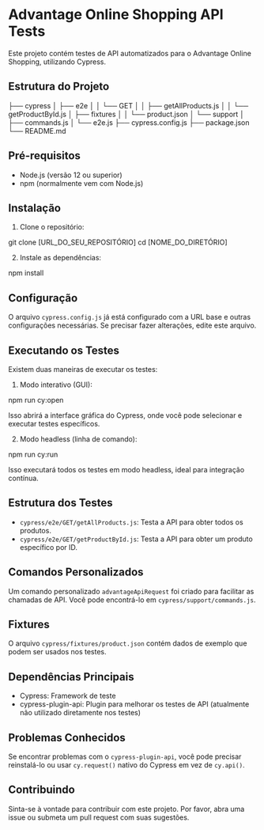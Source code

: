 # Advantage Online Shopping API Tests

Este projeto contém testes de API automatizados para o Advantage Online Shopping, utilizando Cypress.

## Estrutura do Projeto

├── cypress
│   ├── e2e
│   │   └── GET
│   │       ├── getAllProducts.js
│   │       └── getProductById.js
│   ├── fixtures
│   │   └── product.json
│   └── support
│       ├── commands.js
│       └── e2e.js
├── cypress.config.js
├── package.json
└── README.md

## Pré-requisitos

- Node.js (versão 12 ou superior)
- npm (normalmente vem com Node.js)

## Instalação

1. Clone o repositório:

git clone [URL_DO_SEU_REPOSITÓRIO]
cd [NOME_DO_DIRETÓRIO]

2. Instale as dependências:

npm install

## Configuração

O arquivo `cypress.config.js` já está configurado com a URL base e outras configurações necessárias. Se precisar fazer alterações, edite este arquivo.

## Executando os Testes

Existem duas maneiras de executar os testes:

1. Modo interativo (GUI):

npm run cy:open

Isso abrirá a interface gráfica do Cypress, onde você pode selecionar e executar testes específicos.

2. Modo headless (linha de comando):

npm run cy:run

Isso executará todos os testes em modo headless, ideal para integração contínua.

## Estrutura dos Testes

- `cypress/e2e/GET/getAllProducts.js`: Testa a API para obter todos os produtos.
- `cypress/e2e/GET/getProductById.js`: Testa a API para obter um produto específico por ID.

## Comandos Personalizados

Um comando personalizado `advantageApiRequest` foi criado para facilitar as chamadas de API. Você pode encontrá-lo em `cypress/support/commands.js`.

## Fixtures

O arquivo `cypress/fixtures/product.json` contém dados de exemplo que podem ser usados nos testes.

## Dependências Principais

- Cypress: Framework de teste
- cypress-plugin-api: Plugin para melhorar os testes de API (atualmente não utilizado diretamente nos testes)

## Problemas Conhecidos

Se encontrar problemas com o `cypress-plugin-api`, você pode precisar reinstalá-lo ou usar `cy.request()` nativo do Cypress em vez de `cy.api()`.

## Contribuindo

Sinta-se à vontade para contribuir com este projeto. Por favor, abra uma issue ou submeta um pull request com suas sugestões.
